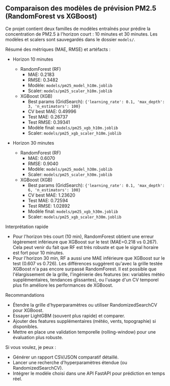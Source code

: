 ## Comparaison des modèles de prévision PM2.5 (RandomForest vs XGBoost)

Ce projet contient deux familles de modèles entraînés pour prédire la concentration
de PM2.5 à l'horizon court : 10 minutes et 30 minutes. Les modèles et scalers
sont sauvegardés dans le dossier `models/`.

Résumé des métriques (MAE, RMSE) et artéfacts :

- Horizon 10 minutes
	- RandomForest (RF)
		- MAE: 0.2183
		- RMSE: 0.3482
		- Modèle: `models/pm25_model_h10m.joblib`
		- Scaler: `models/pm25_scaler_h10m.joblib`
	- XGBoost (XGB)
		- Best params (GridSearch): `{'learning_rate': 0.1, 'max_depth': 3, 'n_estimators': 100}`
		- CV best MAE: 0.49996
		- Test MAE: 0.26737
		- Test RMSE: 0.39341
		- Modèle final: `models/pm25_xgb_h10m.joblib`
		- Scaler: `models/pm25_xgb_scaler_h10m.joblib`

- Horizon 30 minutes
	- RandomForest (RF)
		- MAE: 0.6070
		- RMSE: 0.9040
		- Modèle: `models/pm25_model_h30m.joblib`
		- Scaler: `models/pm25_scaler_h30m.joblib`
	- XGBoost (XGB)
		- Best params (GridSearch): `{'learning_rate': 0.1, 'max_depth': 6, 'n_estimators': 100}`
		- CV best MAE: 1.23620
		- Test MAE: 0.72594
		- Test RMSE: 1.02892
		- Modèle final: `models/pm25_xgb_h30m.joblib`
		- Scaler: `models/pm25_xgb_scaler_h30m.joblib`

Interprétation rapide
- Pour l'horizon très court (10 min), RandomForest obtient une erreur légèrement
	inférieure que XGBoost sur le test (MAE=0.218 vs 0.267). Cela peut venir du
	fait que RF est très robuste et que le signal horaire est fort pour 10 minutes.
- Pour l'horizon 30 min, RF a aussi une MAE inférieure que XGBoost sur le test (0.607 vs 0.726).
	Les différences suggèrent qu'avec la grille testée XGBoost n'a pas encore surpassé
	RandomForest. Il est possible que l'élargissement de la grille, l'ingénierie
	des features (ex: variables météo supplémentaires, tendances glissantes), ou
	l'usage d'un CV temporel plus fin améliore les performances de XGBoost.

Recommandations
- Étendre la grille d'hyperparamètres ou utiliser RandomizedSearchCV pour XGBoost.
- Essayer LightGBM (souvent plus rapide) et comparer.
- Ajouter des features supplémentaires (météo, vents, topographie) si disponibles.
- Mettre en place une validation temporelle (rolling-window) pour une évaluation plus robuste.

Si vous voulez, je peux :
- Générer un rapport CSV/JSON comparatif détaillé.
- Lancer une recherche d'hyperparamètres étendue (ou RandomizedSearchCV).
- Intégrer le modèle choisi dans une API FastAPI pour prédiction en temps réel.

